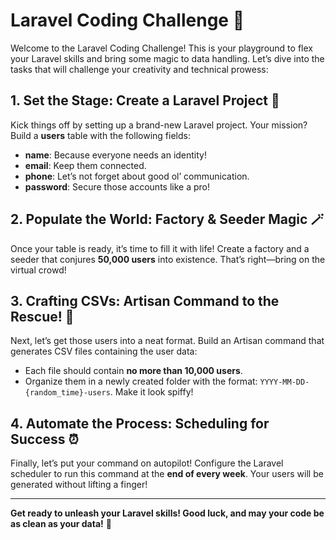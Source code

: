 # Laravel Coding Challenge 🚀

Welcome to the Laravel Coding Challenge! This is your playground to flex your Laravel skills and bring some magic to data handling. Let’s dive into the tasks that will challenge your creativity and technical prowess:

## 1. Set the Stage: Create a Laravel Project 🎉
Kick things off by setting up a brand-new Laravel project. Your mission? Build a **users** table with the following fields:
- **name**: Because everyone needs an identity!
- **email**: Keep them connected.
- **phone**: Let’s not forget about good ol’ communication.
- **password**: Secure those accounts like a pro!

## 2. Populate the World: Factory & Seeder Magic 🪄
Once your table is ready, it’s time to fill it with life! Create a factory and a seeder that conjures **50,000 users** into existence. That’s right—bring on the virtual crowd!

## 3. Crafting CSVs: Artisan Command to the Rescue! 📜
Next, let’s get those users into a neat format. Build an Artisan command that generates CSV files containing the user data:
- Each file should contain **no more than 10,000 users**.
- Organize them in a newly created folder with the format: `YYYY-MM-DD-{random_time}-users`. Make it look spiffy!

## 4. Automate the Process: Scheduling for Success ⏰
Finally, let’s put your command on autopilot! Configure the Laravel scheduler to run this command at the **end of every week**. Your users will be generated without lifting a finger!

---

**Get ready to unleash your Laravel skills! Good luck, and may your code be as clean as your data!** 🌟
